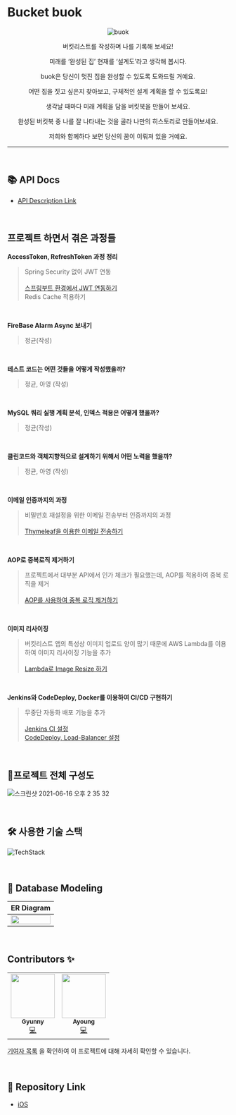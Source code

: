 # Bucket buok

<div align="center">

![buok](https://user-images.githubusercontent.com/45676906/122062627-8af21000-ce2a-11eb-86cf-bc67d2e97ebb.png)

버킷리스트를 작성하며 나를 기록해 보세요!

미래를 ‘완성된 집’ 현재를 ‘설계도’라고 생각해 봅시다.

buok은 당신이 멋진 집을 완성할 수 있도록 도와드릴 거예요.

어떤 집을 짓고 싶은지 찾아보고, 구체적인 설계 계획을 할 수 있도록요!

생각날 때마다 미래 계획을 담을 버킷북을 만들어 보세요.

완성된 버킷북 중 나를 잘 나타내는 것을 골라 나만의 히스토리로 만들어보세요.

저희와 함께하다 보면 당신의 꿈이 이뤄져 있을 거예요.

</div>

---

<br>

## 📚 API Docs

- [API Description Link](https://github.com/YAPP-18th/iOS1_Backend/wiki)

<br>

## 프로젝트 하면서 겪은 과정들

**AccessToken, RefreshToken 과정 정리**
> Spring Security 없이 JWT 연동 <br> <br>
> [스프링부트 환경에서 JWT 연동하기](https://velog.io/@ayoung0073/springboot-jwt-without-springsecurity) <br>
> Redis Cache 적용하기

<br>

**FireBase Alarm Async 보내기**

> 정균(작성)

<br>

**테스트 코드는 어떤 것들을 어떻게 작성했을까?**

> 정균, 아영 (작성)

<br>

**MySQL 쿼리 실행 계획 분석, 인덱스 적용은 어떻게 했을까?**

> 정균(작성)

<br>

**클린코드와 객체지향적으로 설계하기 위해서 어떤 노력을 했을까?**

> 정균, 아영 (작성)

<br>

**이메일 인증까지의 과정**

> 비밀번호 재설정을 위한 이메일 전송부터 인증까지의 과정 <br> <br>
> [Thymeleaf을 이용한 이메일 전송하기](https://velog.io/@ayoung0073/SpringBoot-%ED%83%80%EC%9E%84%EB%A6%AC%ED%94%84%EB%A5%BC-%EC%9D%B4%EC%9A%A9%ED%95%9C-%EC%9D%B4%EB%A9%94%EC%9D%BC-%EC%A0%84%EC%86%A1) <br>

<br>

**AOP로 중복로직 제거하기**

> 프로젝트에서 대부분 API에서 인가 체크가 필요했는데, AOP를 적용하여 중복 로직을 제거 <br> <br>
> [AOP를 사용하여 중복 로직 제거하기](https://devlog-wjdrbs96.tistory.com/344)

<br>

**이미지 리사이징**

> 버킷리스트 앱의 특성상 이미지 업로드 양이 많기 때문에 AWS Lambda를 이용하여 이미지 리사이징 기능을 추가 <br>  
> [Lambda로 Image Resize 하기](https://devlog-wjdrbs96.tistory.com/330?category=885022)

<br>

**Jenkins와 CodeDeploy, Docker를 이용하여 CI/CD 구현하기**

> 무중단 자동화 배포 기능을 추가 <br> <br>
> [Jenkins CI 설정](https://velog.io/@ayoung0073/jenkins-ci)  <br>
> [CodeDeploy, Load-Balancer 설정](https://devlog-wjdrbs96.tistory.com/345)


<br>

## 📐프로젝트 전체 구성도

![스크린샷 2021-06-16 오후 2 35 32](https://user-images.githubusercontent.com/45676906/122163400-1bbeff00-ceb0-11eb-8ecc-180cf128aef8.png)

<br>

## 🛠 사용한 기술 스택

![TechStack](https://user-images.githubusercontent.com/45676906/122160183-6dfd2180-ceaa-11eb-8865-df08ec11d13f.png)

<br>

## 📂 Database Modeling

| ER Diagram |
|:---:|
|<img src="https://user-images.githubusercontent.com/69340410/122346901-6dd15480-cf84-11eb-9dc1-13858a35bc27.png" width="100%"/>|


<br>

## Contributors ✨

<table>
  <tr>
    <td align="center"><a href="https://github.com/wjdrbs96"><img src="https://avatars0.githubusercontent.com/wjdrbs96?v=4?s=100" width="100px;" alt=""/><br /><sub><b>Gyunny</b></sub></a><br /><a href="https://github.com/YAPP-18th/iOS1_Backend/commits?author=wjdrbs96" title="Code">💻</a></td>
    <td align="center"><a href="https://github.com/ayoung0073"><img src="https://avatars3.githubusercontent.com/ayoung0073?v=4?s=100" width="100px;" alt=""/><br /><sub><b>Ayoung</b></sub></a><br /><a href="https://github.com/YAPP-18th/iOS1_Backend/commits?author=ayoung0073" title="Code">💻</a></td>
  </tr>
</table>

[기여자 목록](https://github.com/YAPP-18th/iOS1_Backend/graphs/contributors) 을 확인하여 이 프로젝트에 대해 자세히 확인할 수 있습니다.

<br>

## 🔗 Repository Link

- [iOS](https://github.com/YAPP-18th/iOS1_Client)
